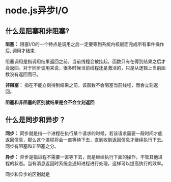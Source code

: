 # node.js异步I/O
## 什么是阻塞和非阻塞?
**阻塞：** 阻塞I/O的一个特点是调用之后一定要等到系统内核层面完成所有事件操作后, 调用才结束.

阻塞调用是指调用结果返回之前，当前线程会被挂起。函数只有在得到结果之后才会返回。对于同步调用来说，很多时候当前线程还是激活的，只是从逻辑上当前函数没有返回而已。

**非阻塞：** 指在不能立刻得到结果之前，该函数不会阻塞当前线程，而会立刻返回。

**阻塞和非阻塞的区别就结果是会不会立刻返回**

## 什么是同步和异步？
**同步：** 同步就是指一个进程在执行某个请求的时候，若该请求需要一段时间才能返回信息，那么这个进程将会一直等待下去，直到收到返回信息才继续执行下去。同步有阻塞和非阻塞之分。

**异步：** 异步是指进程不需要一直等下去，而是继续执行下面的操作，不管其他进程的状态。当有消息返回时系统会通知进程进行处理，这样可以提高执行的效率。

同步和异步的区别就是

